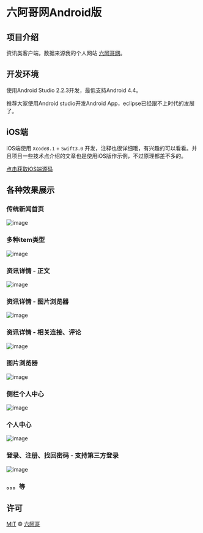 # 六阿哥网Android版

## 项目介绍

资讯类客户端，数据来源我的个人网站 [六阿哥网](http://www.6ag.cn)。

## 开发环境

使用Android Studio 2.2.3开发，最低支持Android 4.4。

推荐大家使用Android studio开发Android App，eclipse已经跟不上时代的发展了。

## iOS端

iOS端使用 `Xcode8.1` + `Swift3.0` 开发，注释也很详细哦，有兴趣的可以看看。并且项目一些技术点介绍的文章也是使用iOS版作示例，不过原理都差不多的。

[点击获取iOS端源码](https://github.com/6ag/LiuAGeIOS)

## 各种效果展示

### 传统新闻首页

![image](https://github.com/6ag/LiuAGeAndroid/blob/master/Show/1.jpg)

### 多种item类型

![image](https://github.com/6ag/LiuAGeAndroid/blob/master/Show/2.jpg)

### 资讯详情 - 正文

![image](https://github.com/6ag/LiuAGeAndroid/blob/master/Show/3.jpg)

### 资讯详情 - 图片浏览器

![image](https://github.com/6ag/LiuAGeAndroid/blob/master/Show/4.jpg)

### 资讯详情 - 相关连接、评论

![image](https://github.com/6ag/LiuAGeAndroid/blob/master/Show/5.jpg)

### 图片浏览器

![image](https://github.com/6ag/LiuAGeAndroid/blob/master/Show/6.jpg)

### 侧栏个人中心

![image](https://github.com/6ag/LiuAGeAndroid/blob/master/Show/7.jpg)

### 个人中心

![image](https://github.com/6ag/LiuAGeAndroid/blob/master/Show/8.jpg)

### 登录、注册、找回密码 - 支持第三方登录

![image](https://github.com/6ag/LiuAGeAndroid/blob/master/Show/9.jpg)

### 。。。等

## 许可

[MIT](https://github.com/6ag/LiuAGeAndroid/blob/master/LICENSE) © [六阿哥](https://github.com/6ag)

